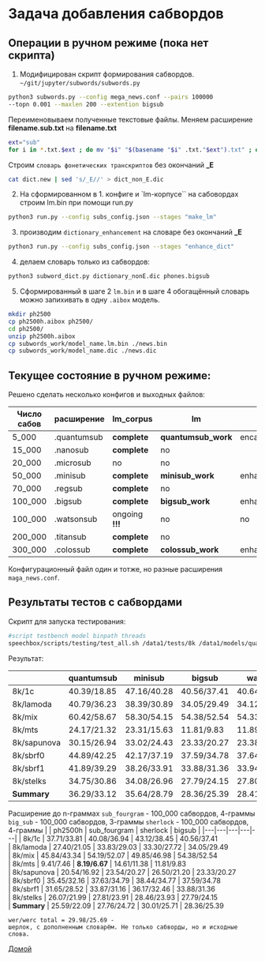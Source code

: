 # Задача добавления сабвордов

## Операции в ручном режиме (пока нет скрипта)

1. Модифицирован скрипт формирования сабвордов.
`~/git/jupyter/subwords/subwords.py`
```bash
python3 subwords.py --config mega_news.conf --pairs 100000
--topn 0.001 --maxlen 200 --extention bigsub
```

Переименовываем полученные текстовые файлы.
Меняем расширение **filename.sub.txt** на **filename.txt**
```bash
ext="sub"
for i in *.txt.$ext ; do mv "$i" "$(basename "$i" .txt."$ext").txt" ; done
```

Строим `словарь фонетических транскриптов` без окончаний **_E**
```bash
cat dict.new | sed 's/_E//' > dict_non_E.dic
```

2. На сформированном в 1. конфиге и `lm-корпусе`` на сабовордах строим lm.bin
при помощи run.py
```bash
python3 run.py --config subs_config.json --stages "make_lm"
```

3. производим `dictionary_enhancement` на словаре без окончаний **_E**
```bash
python3 run.py --config subs_config.json --stages "enhance_dict"
```

4. делаем словарь только из сабвордов:
```bash
python3 subword_dict.py dictionary_nonE.dic phones.bigsub
```

5. Сформированный в шаге 2 `lm.bin` и в шаге 4 обогащённый словарь можно запихивать в
одну `.aibox` модель.
```bash
mkdir ph2500
cp ph2500h.aibox ph2500/
cd ph2500/
unzip ph2500h.aibox
cp subwords_work/model_name.lm.bin ./news.bin
cp subwords_work/model_name.dic ./news.dic
```


## Текущее состояние в ручном режиме:

Решено сделать несколько конфигов и выходных файлов:


| Число сабов | расширение | lm_corpus | lm | dict |  
|---|---|---|---|---|  
| 5_000 | .quantumsub | **complete** | **quantumsub_work** | encanced_quantumsub.dic
| 15_000 | .nanosub |  **complete** | no |
| 20_000 | .microsub | no | no |
| 50_000 | .minisub | **complete** | **minisub_work** | enhanced_minisub.dic
| 70_000 | .regsub | **complete** | no |
| 100_000 | .bigsub | **complete** | **bigsub_work** | enhanced_bigsub.dic
| 100_000 | .watsonsub | ongoing **!!!**| no | no
| 200_000 | .titansub | **complete** | no |
| 300_000 | .colossub | **complete** | **colossub_work** | enhanced_colossub.dic

Конфигурационный файл один и тотже, но разные расширения `maga_news.conf`.

## Результаты тестов с сабвордами


Скрипт для запуска тестирования:
```bash
#script testbench model binpath threads
speechbox/scripts/testing/test_all.sh /data1/tests/8k /data1/models/quantumsub.aibox ../../bin/ 24
```

Результат:

|  | quantumsub | minisub | bigsub | watson | colossub | ph2500h |
|---|---|---|---|---|---|---|
| 8k/1c       | 40.39/18.85 | 47.16/40.28 | 40.56/37.41 | 40.64/37.47 | 39.90/36.72 | 37.71/33.81
| 8k/lamoda   | 40.79/36.23 | 38.39/30.89 | 34.05/29.49 | 34.12/29.54 | 33.51/28.93 | 27.40/21.05
| 8k/mix      | 60.42/58.67 | 58.30/54.15 | 54.38/52.54 | 54.33/52.45 | 53.67/51.79 | 45.84/43.34
| 8k/mts      | 24.17/21.32 | 23.31/15.63 | 11.81/9.83  | 11.89/9.91  | 11.21/9.33  | 9.41/7.46
| 8k/sapunova | 30.15/26.94 | 33.02/24.43 | 23.33/20.27 | 23.38/20.36 | 22.62/19.59 | 20.54/16.92
| 8k/sbrf0    | 44.89/42.25 | 42.17/37.19 | 37.59/34.78 | 37.64/34.82 | 37.23/34.48 | 35.45/32.16
| 8k/sbrf1    | 41.89/39.29 | 38.26/33.91 | 33.88/31.36 | 33.94/31.40 | 33.53/30.95 | 31.65/28.52
| 8k/stelks   | 34.75/30.86 | 34.08/26.96 | 27.79/24.15 | 27.80/24.17 | 27.48/23.87 | 26.07/21.99
| **Summary** | 36.29/33.12 | 35.64/28.79 | 28.36/25.39 | 28.41/25.44 | 27.85/24.91 | 25.59/22.09

Расширение до n-граммах
`sub_fourgram` - 100_000 сабвордов, 4-граммы
`big_sub` - 100_000 сабвордов, 3-граммы
`sherlock` - 100_000 сабвордов, 4-граммы
|  | ph2500h | sub_fourgram | sherlock | bigsub |
|---|---|---|---|---|
| 8k/1c       | 37.71/33.81 | 40.08/36.94   | 43.12/38.45 |  40.56/37.41  
| 8k/lamoda   | 27.40/21.05 | 33.83/29.03   | 33.30/27.72 |  34.05/29.49  
| 8k/mix      | 45.84/43.34 | 54.19/52.07   | 49.85/46.98 |  54.38/52.54  
| 8k/mts      | 9.41/7.46   | **8.19/6.67** | 14.61/11.38 |  11.81/9.83   
| 8k/sapunova | 20.54/16.92 | 23.54/20.27   | 26.50/21.20 |  23.33/20.27  
| 8k/sbrf0    | 35.45/32.16 | 37.63/34.79   | 38.44/34.77 |  37.59/34.78  
| 8k/sbrf1    | 31.65/28.52 | 33.87/31.16   | 36.17/32.46 |  33.88/31.36  
| 8k/stelks   | 26.07/21.99 | 27.81/23.91   | 28.46/23.93 |  27.79/24.15  
| **Summary** | 25.59/22.09 | 27.76/24.72   | 30.01/25.71 |  28.36/25.39  
```
wer/werc total = 29.98/25.69 -
шерлок, с дополненным словарём. Не только сабворды, но и исходные слова.
```
[Домой](../index.html)
